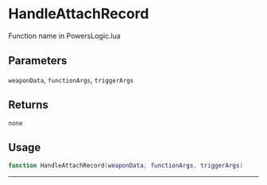 # HandleAttachRecord
Function name in PowersLogic.lua
## Parameters
`weaponData`, `functionArgs`, `triggerArgs`
## Returns
`none`
## Usage
```lua
function HandleAttachRecord(weaponData, functionArgs, triggerArgs)
```
---
